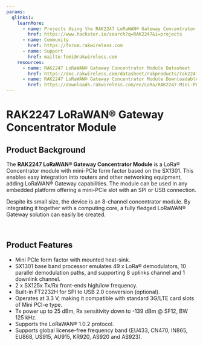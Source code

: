 ```yaml
---
params:
  qlinks1:
    learnMore:
      - name: Projects Using the RAK2247 LoRaWAN® Gateway Concentrator Module
        href: https://www.hackster.io/search?q=RAK2247&i=projects
      - name: Community
        href: https://forum.rakwireless.com
      - name: Support
        href: mailto:fomi@rakwireless.com
    resources:
      - name: RAK2247 LoRaWAN® Gateway Concentrator Module Datasheet
        href: https://doc.rakwireless.com/datasheet/rakproducts/rak2247-lorawan-gateway-concentrator-module-datasheet
      - name: RAK2247 LoRaWAN® Gateway Concentrator Module Downloadables
        href: https://downloads.rakwireless.com/en/LoRa/RAK2247-Mini-PCIe/
---
```


# RAK2247 LoRaWAN® Gateway Concentrator Module

<rk-img
  src="/assets/images/quick-start-guide/rak2247/1.main/rak2247_overview.jpg"
  width="60%"
  figure-number="1"
  caption="RAK2247 LoRaWAN® Gateway Concentrator Module"
/>

## Product Background 
The **RAK2247 LoRaWAN® Gateway Concentrator Module** is a LoRa® Concentrator module with mini-PCIe form factor based on the SX1301. This enables easy integration into routers and other networking equipment, adding LoRaWAN® Gateway capabilities. The module can be used in any embedded platform offering a mini-PCIe slot with an SPI or USB connection.

Despite its small size, the device is an 8-channel concentrator module. By integrating it together with a computing core, a fully fledged LoRaWAN® Gateway solution can easily be created.

<rk-btn
  src="overview"
  label="Set up Your RAK2247 LoRaWAN® Gateway Concentrator Module"
/>

&nbsp;

<rk-quick-links :params="$page.frontmatter.params.qlinks1" />

## Product Features
* Mini PCIe form factor with mounted heat-sink.
* SX1301 base band processor emulates 49 x LoRa® demodulators, 10 parallel demodulation paths, and supporting 8 uplinks channel and 1 downlink channel.
* 2 x SX125x Tx/Rx front-ends high/low frequency.
* Built-in FT2232H for SPI to USB 2.0 conversion (optional).
* Operates at 3.3 V, making it compatible with standard 3G/LTE card slots of Mini PCI-e type.
* Tx power up to 25 dBm, Rx sensitivity down to -139 dBm @ SF12, BW 125 kHz.
* Supports the LoRaWAN® 1.0.2 protocol.
* Supports global license-free frequency band (EU433, CN470, IN865, EU868, US915, AU915, KR920, AS920 and AS923).